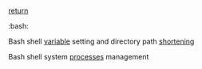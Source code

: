 [return](debianconfig)

:bash:

Bash shell [variable](variable) setting and directory path [shortening](shortdirpath)

Bash shell system [processes](processes) management

